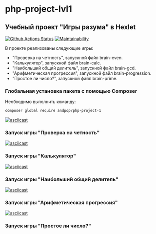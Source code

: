 # php-project-lvl1
## Учебный проект "Игры разума" в Hexlet

[![Github Actions Status](https://github.com/andpop/php-project-lvl1/workflows/PHP-CI/badge.svg)](https://github.com/php-project-lvl1/actions)
[![Maintainability](https://api.codeclimate.com/v1/badges/a99a88d28ad37a79dbf6/maintainability)](https://codeclimate.com/github/andpop/php-project-lvl1/maintainability)

В проекте реализованы следующие игры:
* "Проверка на четность", запускной файл brain-even.
* "Калькулятор", запускной файл brain-calc.
* "Наибольший общий делитель", запускной файл brain-gcd.
* "Арифметическая прогрессия", запускной файл brain-progression.
* "Простое ли число?", запускной файл brain-prime.


### Глобальная установка пакета с помощью Composer
Необходимо выполнить команду:
```bash
composer global require andpop/php-project-1
```
[![asciicast](https://asciinema.org/a/Pvmq8bZPlT1ymYrGPvrFjuPA8.svg)](https://asciinema.org/a/Pvmq8bZPlT1ymYrGPvrFjuPA8)


### Запуск игры "Проверка на четность"
[![asciicast](https://asciinema.org/a/aSXddEGdhVmK8tshAUkMXaQbZ.svg)](https://asciinema.org/a/aSXddEGdhVmK8tshAUkMXaQbZ)


### Запуск игры "Калькулятор"
[![asciicast](https://asciinema.org/a/g9tfvYnVlQcMbYgox58BkjF2o.svg)](https://asciinema.org/a/g9tfvYnVlQcMbYgox58BkjF2o)

### Запуск игры "Наибольший общий делитель"
[![asciicast](https://asciinema.org/a/bCPv8QwYfnyeM7D2Y0gjurQ10.svg)](https://asciinema.org/a/bCPv8QwYfnyeM7D2Y0gjurQ10)

### Запуск игры "Арифметическая прогрессия"
[![asciicast](https://asciinema.org/a/ZBYWvFFlrkoK5y9pJp3w4Bq3S.svg)](https://asciinema.org/a/ZBYWvFFlrkoK5y9pJp3w4Bq3S)

### Запуск игры "Простое ли число?"
